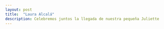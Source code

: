 ```yaml
---
layout: post
title:  "Laura Alcalá"
description: Celebremos juntos la llegada de nuestra pequeña Juliette 
---
```


